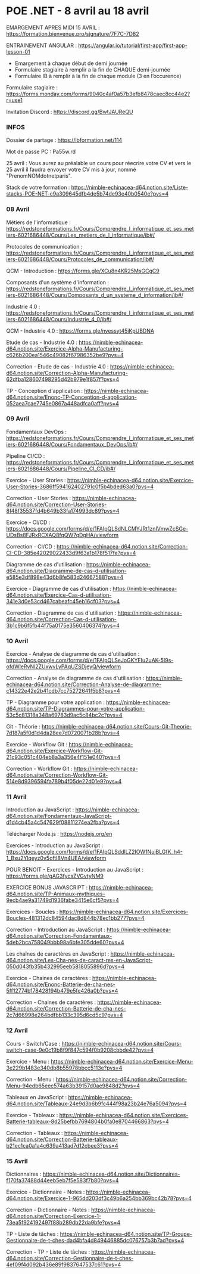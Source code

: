 # POE .NET - 8 avril au 18 avril

EMARGEMENT APRES MIDI 15 AVRIL : https://formation.bienvenue.pro/signature/7F7C-7D82

ENTRAINEMENT ANGULAR : https://angular.io/tutorial/first-app/first-app-lesson-01

- Emargement à chaque début de demi journée
- Formulaire stagiaire à remplir a la fin de CHAQUE demi-journée 
- Formulaire IB à remplir à la fin de chaque module (3 en l’occurence)

Formulaire stagiaire : https://forms.monday.com/forms/9040c4af0a57b3efb8478caec8cc44e2?r=use1

Invitation Discord : https://discord.gg/BwtJAUReQU

### INFOS 

Dossier de partage : https://ibformation.net/114

Mot de passe PC : Pa55w.rd

25 avril : Vous aurez au préalable un cours pour réecrire votre CV et vers le 25 avril il faudra envoyer votre CV mis à jour, nommé "PrenomNOMdotnetparis".

Stack de votre formation : https://nimble-echinacea-d64.notion.site/Liste-stacks-POE-NET-c9a309645dfb4de5b74de93e40b0540e?pvs=4

### 08 Avril

Métiers de l'informatique : https://redstoneformations.fr/Cours/Comprendre_l_informatique_et_ses_metiers-6021686448/Cours/Les_metiers_de_l_informatique/ib#/

Protocoles de communication : https://redstoneformations.fr/Cours/Comprendre_l_informatique_et_ses_metiers-6021686448/Cours/Protocoles_de_communication/ib#/

QCM - Introduction : https://forms.gle/XCu8n4KR25MsGCgC9

Composants d'un système d'information : https://redstoneformations.fr/Cours/Comprendre_l_informatique_et_ses_metiers-6021686448/Cours/Composants_d_un_systeme_d_information/ib#/

Industrie 4.0 : https://redstoneformations.fr/Cours/Comprendre_l_informatique_et_ses_metiers-6021686448/Cours/Industrie_4_0/ib#/

QCM - Industrie 4.0 : https://forms.gle/nyessyt45iKpUBDNA

Etude de cas - Industrie 4.0 : https://nimble-echinacea-d64.notion.site/Exercice-Alpha-Manufacturing-c626b200ea1546c49082f67986352be9?pvs=4

Correction - Etude de cas - Industrie 4.0 : https://nimble-echinacea-d64.notion.site/Correction-Alpha-Manufacturing-62dfba128607498295d42b979e1f857f?pvs=4

TP - Conception d'application : https://nimble-echinacea-d64.notion.site/Enonc-TP-Conception-d-application-052aea7cae7745e0867a448adfca0aff?pvs=4

### 09 Avril

Fondamentaux DevOps : https://redstoneformations.fr/Cours/Comprendre_l_informatique_et_ses_metiers-6021686448/Cours/Fondamentaux_DevOps/ib#/

Pipeline CI/CD : https://redstoneformations.fr/Cours/Comprendre_l_informatique_et_ses_metiers-6021686448/Cours/Pipeline_CI_CD/ib#/

Exercice - User Stories : https://nimble-echinacea-d64.notion.site/Exercice-User-Stories-3686ff594162402791c0f5b4bded63a0?pvs=4

Correction - User Stories : https://nimble-echinacea-d64.notion.site/Correction-User-Stories-8f48f35537fd4b649b33fa174993dc89?pvs=4

Exercice - CI/CD : https://docs.google.com/forms/d/e/1FAIpQLSdNLCMYJRt1znIVmwZcSGe-UDsBs8FJRxRCXAQ8fqQW7qDgHA/viewform

Correction - CI/CD : https://nimble-echinacea-d64.notion.site/Correction-CI-CD-385e42029022433d9f63a1b178f517fe?pvs=4

Diagramme de cas d'utilisation : https://nimble-echinacea-d64.notion.site/Diagramme-de-cas-d-utilisation-e585e3df898e43d6b8fe583d24667588?pvs=4

Exercice - Diagramme de cas d'utilisation : https://nimble-echinacea-d64.notion.site/Exercice-Cas-d-utilisation-341e3d0e53cd467cabeafc45eb16cf03?pvs=4

Correction - Diagramme de cas d'utilisation : https://nimble-echinacea-d64.notion.site/Correction-Cas-d-utilisation-3b1c9b6f5fb44f75a0175e3560406374?pvs=4

### 10 Avril

Exercice - Analyse de diagramme de cas d'utilisation : https://docs.google.com/forms/d/e/1FAIpQLSeJoGKYFIu2uAK-5I9s-ofdWleRvNl2ZUxwvLyPAqUZSDjeyQ/viewform

Correction - Analyse de diagramme de cas d'utilisation : https://nimble-echinacea-d64.notion.site/Correction-Analyse-de-diagramme-c14322e42e2b41cdb7cc75272641f5b8?pvs=4

TP - Diagramme pour votre application : https://nimble-echinacea-d64.notion.site/TP-Diagrammes-pour-votre-application-53c5c81318a348a69783d9ac5c84bc2c?pvs=4

Git - Théorie : https://nimble-echinacea-d64.notion.site/Cours-Git-Theorie-7d187a5f0d1d4da28ee7d0720071b28b?pvs=4

Exercice - Workflow Git : https://nimble-echinacea-d64.notion.site/Exercice-Workflow-Git-21c93c051c404eb8a3a356e4f151e040?pvs=4

Correction - Workflow Git : https://nimble-echinacea-d64.notion.site/Correction-Workflow-Git-514e8d9396594fa789b4f05de22d01e9?pvs=4

### 11 Avril

Introduction au JavaScript : https://nimble-echinacea-d64.notion.site/Fondamentaux-JavaScript-d1d4cb45a4c547629f08811274ea2fba?pvs=4

Télécharger Node.js : https://nodejs.org/en

Exercices - Introduction au JavaScript : https://docs.google.com/forms/d/e/1FAIpQLSddlLZ2IOW1NujBLGfK_h4-1_Bxu2Ylqeyz0v5oftI8Vn4UEA/viewform

POUR BENOIT - Exercices - Introduction au JavaScript : https://forms.gle/gAG3fycsZVGvtyNM9

EXERCICE BONUS JAVASCRIPT : https://nimble-echinacea-d64.notion.site/TP-Animaux-mythiques-9ecb4ae9a31749d1936fabe3415e6cf5?pvs=4

Exercices - Boucles : https://nimble-echinacea-d64.notion.site/Exercices-Boucles-481312dc84594dac8d844b78ec1bb277?pvs=4

Correction - Introduction au JavaScript : https://nimble-echinacea-d64.notion.site/Correction-Fondamentaux-5deb2bca758049bbb98a6bfe305dde60?pvs=4

Les chaînes de caractères en JavaScript : https://nimble-echinacea-d64.notion.site/Les-Cha-nes-de-caract-res-en-JavaScript-050d043fb35b432995eeb5818055896d?pvs=4

Exercice - Chaines de caractères : https://nimble-echinacea-d64.notion.site/Enonc-Batterie-de-cha-nes-5ff12774b178428194b479e5fe426a0b?pvs=4

Correction - Chaines de caractères : https://nimble-echinacea-d64.notion.site/Correction-Batterie-de-cha-nes-2c7d66998e264bdfbb133c395d6cd5c9?pvs=4 

### 12 Avril

Cours - Switch/Case : https://nimble-echinacea-d64.notion.site/Cours-switch-case-9e0c19b8f9f847c594f0b9208cbbde42?pvs=4

Exercice - Menu : https://nimble-echinacea-d64.notion.site/Exercice-Menu-3e229b1483e340db8b55978bbcc5113e?pvs=4

Correction - Menu : https://nimble-echinacea-d64.notion.site/Correction-Menu-94edb65eec574a63b39157d0ae9848d2?pvs=4

Tableaux en JavaScript : https://nimble-echinacea-d64.notion.site/Tableaux-24e9d3b6b9fc444f98a23b24e76a5094?pvs=4

Exercice - Tableaux : https://nimble-echinacea-d64.notion.site/Exercices-Batterie-tableaux-8d25befbb7694804b0fa0e8704466863?pvs=4

Correction - Tableaux : https://nimble-echinacea-d64.notion.site/Correction-Batterie-tableaux-b21ec1ca0a1a4c639a413ad7d12cbee3?pvs=4

### 15 Avril

Dictionnaires : https://nimble-echinacea-d64.notion.site/Dictionnaires-f170fa37488d44eeb5eb7f5e583f7b80?pvs=4

Exercice - Dictionnaire - Notes : https://nimble-echinacea-d64.notion.site/Exercice-1-965dd203df3c49b6a254bb369bc42b78?pvs=4

Correction - Dictionnaire - Notes : https://nimble-echinacea-d64.notion.site/Correction-Exercice-1-73ea5f924192497f88b289db22da9bfe?pvs=4

TP - Liste de tâches : https://nimble-echinacea-d64.notion.site/TP-Groupe-Gestionnaire-de-t-ches-dad4bfa4d849446885dc076757b3b7ad?pvs=4

Correction - TP - Liste de tâches : https://nimble-echinacea-d64.notion.site/Correction-Gestionnaire-de-t-ches-4ef09f4d092b436e89f9837647537c61?pvs=4
